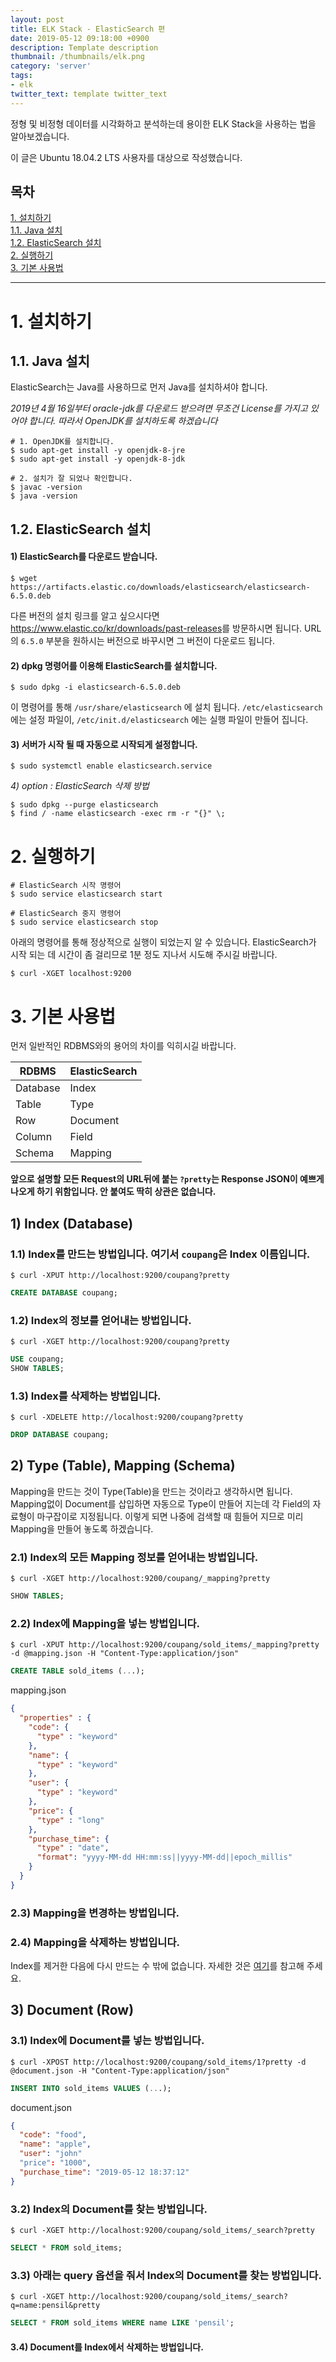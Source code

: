 ```yaml
---
layout: post
title: ELK Stack - ElasticSearch 편
date: 2019-05-12 09:18:00 +0900
description: Template description
thumbnail: /thumbnails/elk.png
category: 'server'
tags:
- elk
twitter_text: template twitter_text
---
```


정형 및 비정형 데이터를 시각화하고 분석하는데 용이한 ELK Stack을 사용하는 법을 알아보겠습니다.

<!-- more -->

이 글은 Ubuntu 18.04.2 LTS 사용자를 대상으로 작성했습니다.

## 목차
[1. 설치하기](#1-설치하기)    
[1.1. Java 설치](#1-1-Java-설치)    
[1.2. ElasticSearch 설치](#1-2-ElasticSearch-설치)    
[2. 실행하기](#2-실행하기)    
[3. 기본 사용법](#3-기본-사용법)    

---

# 1. 설치하기

## 1.1. Java 설치

ElasticSearch는 Java를 사용하므로 먼저 Java를 설치하셔야 합니다.

*2019년 4월 16일부터 oracle-jdk를 다운로드 받으려면 무조건 License를 가지고 있어야 합니다. 따라서 OpenJDK를 설치하도록 하겠습니다*

```shell
# 1. OpenJDK를 설치합니다.
$ sudo apt-get install -y openjdk-8-jre
$ sudo apt-get install -y openjdk-8-jdk

# 2. 설치가 잘 되었나 확인합니다.
$ javac -version
$ java -version
```

## 1.2. ElasticSearch 설치

#### 1) ElasticSearch를 다운로드 받습니다.

```shell
$ wget https://artifacts.elastic.co/downloads/elasticsearch/elasticsearch-6.5.0.deb
```

다른 버전의 설치 링크를 알고 싶으시다면 <https://www.elastic.co/kr/downloads/past-releases>를 방문하시면 됩니다.
URL의 `6.5.0` 부분을 원하시는 버전으로 바꾸시면 그 버전이 다운로드 됩니다.

#### 2) dpkg 명령어를 이용해 ElasticSearch를 설치합니다.

```shell
$ sudo dpkg -i elasticsearch-6.5.0.deb
```

이 명령어를 통해 `/usr/share/elasticsearch` 에 설치 됩니다.
`/etc/elasticsearch` 에는 설정 파일이, `/etc/init.d/elasticsearch` 에는 실행 파일이 만들어 집니다.

#### 3) 서버가 시작 될 때 자동으로 시작되게 설정합니다.

```shell
$ sudo systemctl enable elasticsearch.service
```

*4) option : ElasticSearch 삭제 방법*
```shell
$ sudo dpkg --purge elasticsearch
$ find / -name elasticsearch -exec rm -r "{}" \;
```

# 2. 실행하기

```shell
# ElasticSearch 시작 명령어
$ sudo service elasticsearch start

# ElasticSearch 중지 명령어
$ sudo service elasticsearch stop
```

아래의 명령어를 통해 정상적으로 실행이 되었는지 알 수 있습니다.
ElasticSearch가 시작 되는 데 시간이 좀 걸리므로 1분 정도 지나서 시도해 주시길 바랍니다.

```shell
$ curl -XGET localhost:9200
```

# 3. 기본 사용법

먼저 일반적인 RDBMS와의 용어의 차이를 익히시길 바랍니다.

RDBMS | ElasticSearch
------|--------------
Database | Index
Table | Type
Row | Document
Column | Field
Schema | Mapping

**앞으로 설명할 모든 Request의 URL뒤에 붙는 `?pretty`는 Response JSON이 예쁘게 나오게 하기 위함입니다. 안 붙여도 딱히 상관은 없습니다.**

## 1) Index (Database)

### 1.1) Index를 만드는 방법입니다. 여기서 `coupang`은 Index 이름입니다.

```shell
$ curl -XPUT http://localhost:9200/coupang?pretty
```
```SQL
CREATE DATABASE coupang;
```

### 1.2) Index의 정보를 얻어내는 방법입니다.

```shell
$ curl -XGET http://localhost:9200/coupang?pretty
```
```SQL
USE coupang;
SHOW TABLES;
```

### 1.3) Index를 삭제하는 방법입니다.

```shell
$ curl -XDELETE http://localhost:9200/coupang?pretty
```
```SQL
DROP DATABASE coupang;
```

## 2) Type (Table), Mapping (Schema)

Mapping을 만드는 것이 Type(Table)을 만드는 것이라고 생각하시면 됩니다.
Mapping없이 Document를 삽입하면 자동으로 Type이 만들어 지는데 각 Field의 자료형이 마구잡이로 지정됩니다.
이렇게 되면 나중에 검색할 때 힘들어 지므로 미리 Mapping을 만들어 놓도록 하겠습니다.

### 2.1) Index의 모든 Mapping 정보를 얻어내는 방법입니다.

```shell
$ curl -XGET http://localhost:9200/coupang/_mapping?pretty
```
```SQL
SHOW TABLES;
```

### 2.2) Index에 Mapping을 넣는 방법입니다.

```shell
$ curl -XPUT http://localhost:9200/coupang/sold_items/_mapping?pretty -d @mapping.json -H "Content-Type:application/json"
```
```SQL
CREATE TABLE sold_items (...);
```

mapping.json
```json
{
  "properties" : {
    "code": {
      "type" : "keyword"
    },
    "name": {
      "type" : "keyword"
    },
    "user": {
      "type" : "keyword"
    },
    "price": {
      "type" : "long"
    },
    "purchase_time": {
      "type" : "date",
      "format": "yyyy-MM-dd HH:mm:ss||yyyy-MM-dd||epoch_millis"
    }
  }
}
```

### 2.3) Mapping을 변경하는 방법입니다.

### 2.4) Mapping을 삭제하는 방법입니다.

Index를 제거한 다음에 다시 만드는 수 밖에 없습니다. 자세한 것은 [여기](https://www.elastic.co/guide/en/elasticsearch/reference/6.4/indices-delete-mapping.html)를 참고해 주세요.

## 3) Document (Row)

### 3.1) Index에 Document를 넣는 방법입니다.

```shell
$ curl -XPOST http://localhost:9200/coupang/sold_items/1?pretty -d @document.json -H "Content-Type:application/json"
```
```SQL
INSERT INTO sold_items VALUES (...);
```

document.json
```json
{
  "code": "food",
  "name": "apple",
  "user": "john"
  "price": "1000",
  "purchase_time": "2019-05-12 18:37:12"
}
```

### 3.2) Index의 Document를 찾는 방법입니다.

```shell
$ curl -XGET http://localhost:9200/coupang/sold_items/_search?pretty
```
```SQL
SELECT * FROM sold_items;
```

### 3.3) 아래는 query 옵션을 줘서 Index의 Document를 찾는 방법입니다.

```shell
$ curl -XGET http://localhost:9200/coupang/sold_items/_search?q=name:pensil&pretty
```
```SQL
SELECT * FROM sold_items WHERE name LIKE 'pensil';
```

#### 3.4) Document를 Index에서 삭제하는 방법입니다.